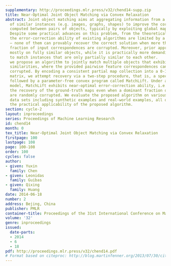 ```yaml
---
supplementary: http://proceedings.mlr.press/v32/chend14-supp.zip
title: Near-Optimal Joint Object Matching via Convex Relaxation
abstract: Joint object matching aims at aggregating information from a large collection
  of similar instances (e.g. images, graphs, shapes) to improve the correspondences
  computed between pairs of objects, typically by exploiting global map compatibility.
  Despite some practical advances on this problem, from the theoretical point of view,
  the error-correction ability of existing algorithms are limited by a constant barrier
  — none of them can provably recover the correct solution when more than a constant
  fraction of input correspondences are corrupted. Moreover, prior approaches focus
  mostly on fully similar objects, while it is practically more demanding and realistic
  to match instances that are only partially similar to each other.      In this paper,
  we propose an algorithm to jointly match multiple objects that exhibit only partial
  similarities, where the provided pairwise feature correspondences can be densely
  corrupted. By encoding a consistent partial map collection into a 0-1 semidefinite
  matrix, we attempt recovery via a two-step procedure, that is, a spectral technique
  followed by a parameter-free convex program called MatchLift. Under a natural randomized
  model, MatchLift exhibits near-optimal error-correction ability, i.e. it guarantees
  the recovery of the ground-truth maps even when a dominant fraction of the inputs
  are randomly corrupted. We evaluate the proposed algorithm on various benchmark
  data sets including synthetic examples and real-world examples, all of which confirm
  the practical applicability of the proposed algorithm.
section: cycle-2
layout: inproceedings
series: Proceedings of Machine Learning Research
id: chend14
month: 0
tex_title: Near-Optimal Joint Object Matching via Convex Relaxation
firstpage: 100
lastpage: 108
page: 100-108
order: 100
cycles: false
author:
- given: Yuxin
  family: Chen
- given: Leonidas
  family: Guibas
- given: Qixing
  family: Huang
date: 2014-06-18
number: 2
address: Bejing, China
publisher: PMLR
container-title: Proceedings of the 31st International Conference on Machine Learning
volume: '32'
genre: inproceedings
issued:
  date-parts:
  - 2014
  - 6
  - 18
pdf: http://proceedings.mlr.press/v32/chend14.pdf
# Format based on citeproc: http://blog.martinfenner.org/2013/07/30/citeproc-yaml-for-bibliographies/
---
```

